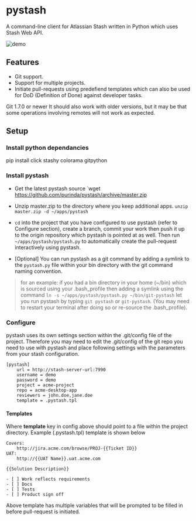 # pystash
A command-line client for Atlassian Stash written in Python which uses Stash Web API.

![demo](https://raw.github.com/purinda/pystash/master/demo.gif)

## Features
* Git support.
* Support for multiple projects.
* Initiate pull-requests using predefiend templates which can also be used for DoD (Definition of Done) against developer tasks.

Git 1.7.0 or newer
It should also work with older versions, but it may be that some operations involving remotes will not work as expected.

## Setup
### Install python dependancies
pip install click stashy colorama gitpython

### Install pystash

* Get the latest pystash source
`wget https://github.com/purinda/pystash/archive/master.zip

* Unzip master.zip to the directory where you keep additional apps.
`unzip master.zip -d ~/apps/pystash`

* `cd` into the project that you have configured to use pystash (refer to Configure section), create a branch, commit your work
then push it up to the origin repository which pystash is pointed at as well. Then run `~/apps/pystash/pystash.py` to automatically
create the pull-request interactively using pystash.

* [Optional] You can run pystash as a git command by adding a symlink to the `pystash.py` file within your bin directory with
the git command naming convention.
> for an example: if you had a bin directory in your home (~/bin) which is sourced using your .bash_profile then adding a symlink using the command `ln -s ~/apps/pystash/pystash.py ~/bin/git-pystash` let you run pystash by typing `git pystash` or `git-pystash`. (You may need to restart your terminal after doing so or re-source the .bash_profile).

### Configure
pystash uses its own settings section within the .git/config file of the project. Therefore you may need to edit the
.git/config of the git repo you need to use with pystash and place following settings with the parameters from your
stash configuration.

```
[pystash]
    url = http://stash-server-url:7990
    username = demo
    password = demo
    project = acme-project
    repo = acme-desktop-app
    reviewers = john.doe,jane.doe
    template = .pystash.tpl
```

#### Templates
Where **template** key in config above should point to a file within the project directory. Example (.pystash.tpl) template is shown below
```
Covers:
    http://jira.acme.com/browse/PROJ-{{Ticket ID}}
UAT:
    http://{{UAT Name}}.uat.acme.com

{{Solution Description}}

- [ ] Work reflects requirements
- [ ] Docs
- [ ] Tests
- [ ] Product sign off
```
Above template has multiple variables that will be prompted to be filled in before pull-request is initiated.
